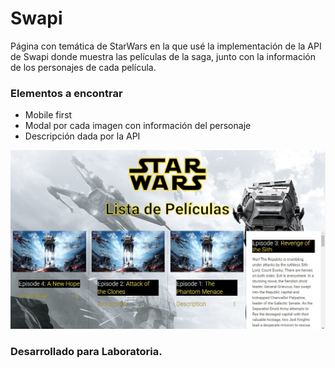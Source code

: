 # **Swapi**
Página con temática de StarWars en la que usé la implementación de la API de Swapi donde muestra las películas de la saga, junto con la información de los personajes de cada película.

### Elementos a encontrar
* Mobile first
* Modal por cada imagen con información del personaje
* Descripción dada por la API

![Imagen del sitio](https://raw.githubusercontent.com/Agalleth/Swapi/master/assets/images/swapi.jpg)

### Desarrollado para Laboratoria.

